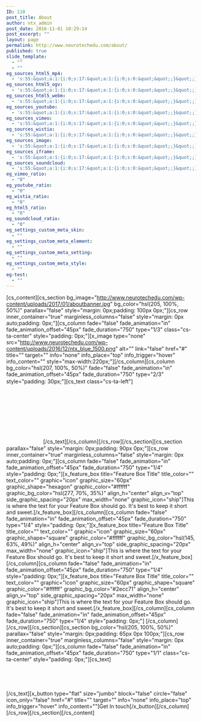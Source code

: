 ```yaml
---
ID: 110
post_title: About
author: ntx_admin
post_date: 2016-11-01 10:29:14
post_excerpt: ""
layout: page
permalink: http://www.neurotechedu.com/about/
published: true
slide_template:
  - ""
  - ""
eg_sources_html5_mp4:
  - 's:55:&quot;a:1:{i:0;s:17:&quot;a:1:{i:0;s:0:&quot;&quot;;}&quot;;}&quot;;'
eg_sources_html5_ogv:
  - 's:55:&quot;a:1:{i:0;s:17:&quot;a:1:{i:0;s:0:&quot;&quot;;}&quot;;}&quot;;'
eg_sources_html5_webm:
  - 's:55:&quot;a:1:{i:0;s:17:&quot;a:1:{i:0;s:0:&quot;&quot;;}&quot;;}&quot;;'
eg_sources_youtube:
  - 's:55:&quot;a:1:{i:0;s:17:&quot;a:1:{i:0;s:0:&quot;&quot;;}&quot;;}&quot;;'
eg_sources_vimeo:
  - 's:55:&quot;a:1:{i:0;s:17:&quot;a:1:{i:0;s:0:&quot;&quot;;}&quot;;}&quot;;'
eg_sources_wistia:
  - 's:55:&quot;a:1:{i:0;s:17:&quot;a:1:{i:0;s:0:&quot;&quot;;}&quot;;}&quot;;'
eg_sources_image:
  - 's:55:&quot;a:1:{i:0;s:17:&quot;a:1:{i:0;s:0:&quot;&quot;;}&quot;;}&quot;;'
eg_sources_iframe:
  - 's:55:&quot;a:1:{i:0;s:17:&quot;a:1:{i:0;s:0:&quot;&quot;;}&quot;;}&quot;;'
eg_sources_soundcloud:
  - 's:55:&quot;a:1:{i:0;s:17:&quot;a:1:{i:0;s:0:&quot;&quot;;}&quot;;}&quot;;'
eg_vimeo_ratio:
  - "0"
eg_youtube_ratio:
  - "0"
eg_wistia_ratio:
  - "0"
eg_html5_ratio:
  - "0"
eg_soundcloud_ratio:
  - "0"
eg_settings_custom_meta_skin:
  - ""
eg_settings_custom_meta_element:
  - ""
eg_settings_custom_meta_setting:
  - ""
eg_settings_custom_meta_style:
  - ""
eg-test:
  - ""
---
```

[cs_content][cs_section bg_image="http://www.neurotechedu.com/wp-content/uploads/2017/01/aboutbanner.jpg" bg_color="hsl(205, 100%, 50%)" parallax="false" style="margin: 0px;padding: 100px 0px;"][cs_row inner_container="true" marginless_columns="false" style="margin: 0px auto;padding: 0px;"][cs_column fade="false" fade_animation="in" fade_animation_offset="45px" fade_duration="750" type="1/3" class="cs-ta-center" style="padding: 0px;"][x_image type="none" src="http://www.neurotechedu.com/wp-content/uploads/2016/12/ntx_blue_1500.png" alt="" link="false" href="#" title="" target="" info="none" info_place="top" info_trigger="hover" info_content="" style="max-width:220px;"][/cs_column][cs_column bg_color="hsl(207, 100%, 50%)" fade="false" fade_animation="in" fade_animation_offset="45px" fade_duration="750" type="2/3" style="padding: 30px;"][cs_text class="cs-ta-left"]<span style="color:white; font-size:1.2em; font-weight:100;">NeurotechEDU is part of NeurotechX, an international networkd of  hackers, enthusiasts, researchers and experts who together to drive innovation and foster collaboration at local and international scales. Our core mission is to build a strong global neurotech community by providing key resources, learning opportunities, and by being leaders in local and worldwide technological initiatives. We believe neurotechnology is key to better understanding and to improving who we are. </span>[/cs_text][/cs_column][/cs_row][/cs_section][cs_section parallax="false" style="margin: 0px;padding: 90px 0px;"][cs_row inner_container="true" marginless_columns="false" style="margin: 0px auto;padding: 0px;"][cs_column fade="false" fade_animation="in" fade_animation_offset="45px" fade_duration="750" type="1/4" style="padding: 0px;"][x_feature_box title="Feature Box Title" title_color="" text_color="" graphic="icon" graphic_size="60px" graphic_shape="hexagon" graphic_color="#ffffff" graphic_bg_color="hsl(277, 70%, 35%)" align_h="center" align_v="top" side_graphic_spacing="20px" max_width="none" graphic_icon="ship"]This is where the text for your Feature Box should go. It&apos;s best to keep it short and sweet.[/x_feature_box][/cs_column][cs_column fade="false" fade_animation="in" fade_animation_offset="45px" fade_duration="750" type="1/4" style="padding: 0px;"][x_feature_box title="Feature Box Title" title_color="" text_color="" graphic="icon" graphic_size="60px" graphic_shape="square" graphic_color="#ffffff" graphic_bg_color="hsl(145, 63%, 49%)" align_h="center" align_v="top" side_graphic_spacing="20px" max_width="none" graphic_icon="ship"]This is where the text for your Feature Box should go. It&apos;s best to keep it short and sweet.[/x_feature_box][/cs_column][cs_column fade="false" fade_animation="in" fade_animation_offset="45px" fade_duration="750" type="1/4" style="padding: 0px;"][x_feature_box title="Feature Box Title" title_color="" text_color="" graphic="icon" graphic_size="60px" graphic_shape="square" graphic_color="#ffffff" graphic_bg_color="#2ecc71" align_h="center" align_v="top" side_graphic_spacing="20px" max_width="none" graphic_icon="ship"]This is where the text for your Feature Box should go. It&apos;s best to keep it short and sweet.[/x_feature_box][/cs_column][cs_column fade="false" fade_animation="in" fade_animation_offset="45px" fade_duration="750" type="1/4" style="padding: 0px;"]&nbsp;[/cs_column][/cs_row][/cs_section][cs_section bg_color="hsl(205, 100%, 50%)" parallax="false" style="margin: 0px;padding: 65px 0px 100px;"][cs_row inner_container="true" marginless_columns="false" style="margin: 0px auto;padding: 0px;"][cs_column fade="false" fade_animation="in" fade_animation_offset="45px" fade_duration="750" type="1/1" class="cs-ta-center" style="padding: 0px;"][cs_text]<h2><span style="font-family:'Open Sans'; font-weight:100;color:white;">Questions/Feedback?</span></h2>[/cs_text][x_button type="flat" size="jumbo" block="false" circle="false" icon_only="false" href="#" title="" target="" info="none" info_place="top" info_trigger="hover" info_content=""]Get In touch[/x_button][/cs_column][/cs_row][/cs_section][/cs_content]